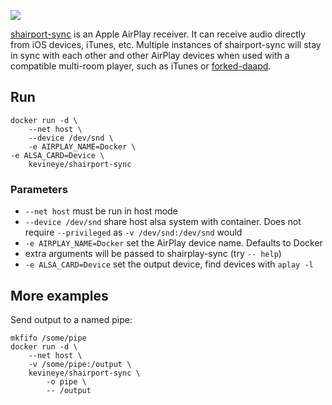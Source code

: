 [![](https://images.microbadger.com/badges/image/kevineye/shairport-sync.svg)](https://microbadger.com/images/kevineye/shairport-sync "Get your own image badge on microbadger.com")

[shairport-sync](https://github.com/mikebrady/shairport-sync) is an Apple AirPlay receiver. It can receive audio directly from iOS devices, iTunes, etc. Multiple instances of shairport-sync will stay in sync with each other and other AirPlay devices when used with a compatible multi-room player, such as iTunes or [forked-daapd](https://github.com/jasonmc/forked-daapd).

## Run

    docker run -d \
        --net host \
        --device /dev/snd \
        -e AIRPLAY_NAME=Docker \
	-e ALSA_CARD=Device \
        kevineye/shairport-sync

### Parameters

* `--net host` must be run in host mode
* `--device /dev/snd` share host alsa system with container. Does not require `--privileged` as `-v /dev/snd:/dev/snd` would
* `-e AIRPLAY_NAME=Docker` set the AirPlay device name. Defaults to Docker
* extra arguments will be passed to shairplay-sync (try `-- help`)
* `-e ALSA_CARD=Device` set the output device, find devices with `aplay -l`

## More examples

Send output to a named pipe:

    mkfifo /some/pipe
    docker run -d \
        --net host \
        -v /some/pipe:/output \
        kevineye/shairport-sync \
            -o pipe \
            -- /output
